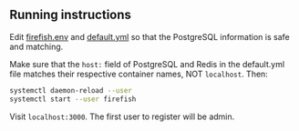 ## Running instructions

Edit [firefish.env](firefish-config/firefish.env) and [default.yml](firefish/firefish-config/default.yml)
so that the PostgreSQL information is safe and matching.

Make sure that the `host:` field of PostgreSQL and Redis in the default.yml file
matches their respective container names, NOT `localhost`. Then:

```bash
systemctl daemon-reload --user
systemctl start --user firefish
```

Visit `localhost:3000`. The first user to register will be admin.
